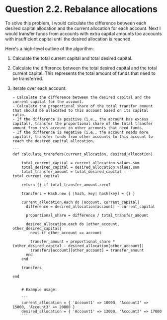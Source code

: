 # Question 2.2. Rebalance allocations

To solve this problem, I would calculate the difference between each desired capital allocation and the current allocation for each account. Next I would transfer funds from accounts with extra capital amounts too accounts with insufficient capital until the desired allocation is reached.

Here's a high-level outline of the algorithm:

1.  Calculate the total current capital and total desired capital.
2.  Calculate the difference between the total desired capital and the total current capital. This represents the total amount of funds that need to be transferred.
3.  Iterate over each account:

        - Calculate the difference between the desired capital and the current capital for the account.
        - Calculate the proportional share of the total transfer amount that should be allocated to this account based on its capital ratio.
        - If the difference is positive (i.e., the account has excess capital), transfer the proportional share of the total transfer amount from this account to other accounts that need funds.
        - If the difference is negative (i.e., the account needs more capital), transfer funds from other accounts to this account to reach the desired capital allocation.

        ```
        def calculate_transfers(current_allocation, desired_allocation)

            total_current_capital = current_allocation.values.sum
            total_desired_capital = desired_allocation.values.sum
            total_transfer_amount = total_desired_capital - total_current_capital

            return {} if total_transfer_amount.zero?

            transfers = Hash.new { |hash, key| hash[key] = {} }

            current_allocation.each do |account, current_capital|
              difference = desired_allocation[account] - current_capital

              proportional_share = difference / total_transfer_amount

              desired_allocation.each do |other_account, other_desired_capital|
                next if other_account == account

                transfer_amount = proportional_share * (other_desired_capital - desired_allocation[other_account])
                transfers[account][other_account] = transfer_amount
              end
            end

            transfers

        end

    ````

        # Example usage:

        ```
        current_allocation = { 'Account1' => 10000, 'Account2' => 15000, 'Account3' => 20000 }
        desired_allocation = { 'Account1' => 12000, 'Account2' => 17000
        ```
    ````
